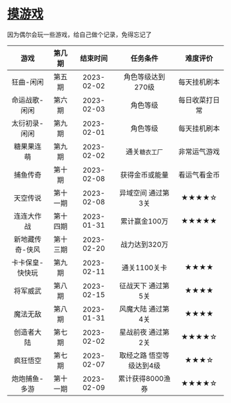 # [摸游戏](https://github.com/noteMay/blog/issues/10)

因为偶尔会玩一些游戏，给自己做个记录，免得忘记了

|游戏|第几期|结束时间|任务条件|难度评价|
|:---:|:---:|:---:|:---:|:---:|
|狂曲-闲闲|第五期|2023-02-02|角色等级达到270级|每天挂机刷本|
|命运战歌-闲闲|第六期|2023-02-03|角色等级|每日收菜打日常|
|太衍初录-闲闲|第九期|2023-02-01|角色等级|每天挂机刷本|
|糖果果连萌|第九期|2023-02-02|通关`糖衣工厂`|非常运气游戏|
|捕鱼传奇|第十期|2023-02-08|获得金币或能量|看运气看金币|
|天空传说|第十一期|2023-02-08|异域空间 通过第3关|★★★★☆|
|连连大作战|第十四期|2023-01-31|累计赢金100万|★★★★★|
|新地藏传奇-侠风|第十三期|2023-02-20|战力达到320万||
|卡卡保皇-快快玩|第九期|2023-02-11|通关1100关卡|★★★★|
|将军威武|第八期|2023-02-15|征战天下 通过第5关|★★★★|
|魔法无敌|第八期|2023-01-31|风魔大陆 通过第4关|★★★★|
|创造者大陆|第七期|2023-02-02|星战前夜 通过第2关|★★★★☆|
|疯狂悟空|第七期|2023-02-07|取经之路 悟空等级达到4级|★★★☆|
|炮炮捕鱼-多游|第十一期|2023-02-09|累计获得8000渔券|★★★★☆|
